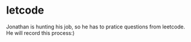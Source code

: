 # letcode
Jonathan is hunting his job, so he has to pratice questions from leetcode. 
He will record this process:)
